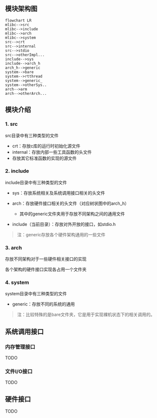 ## 模块架构图

```mermaid
flowchart LR
mlibc-->src
mlibc-->include
mlibc-->arch
mlibc-->system
src-->crt
src-->internal
src-->stdio
src-->otherImpl...
include-->sys
include-->arch_h
arch_h-->generic
system-->bare
system-->rtthread
system-->generic_
system-->otherSys..
arch-->arm
arch-->otherArch...
```

## 模块介绍

### 1. src

src目录中有三种类型的文件

- crt：存放c库的运行时初始化源文件
- internal：存放内部一些工具函数的头文件
- 存放其它标准函数的实现的源文件

### 2. include

include目录中有三种类型的文件

- sys：存放系统相关及系统调用接口相关的头文件
- arch：存放硬件接口相关的头文件（对应树状图中的arch_h）
  - 其中的generic文件夹用于存放不同架构之间的通用文件

- include（当前目录）：存放对外开放的接口，如stdio.h

> 注：generic存放各个硬件架构通用的一些文件

### 3. arch

存放不同架构对于一些硬件相关接口的实现

各个架构的硬件接口实现各占用一个文件夹

### 4. system

system目录中有三种类型的文件

- generic：存放不同的系统的通用

> 注：比较特殊的是bare文件夹，它是用于实现裸机状态下的相关调用的。

## 系统调用接口

### 内存管理接口

TODO

### 文件I/O接口

TODO

## 硬件接口

TODO
